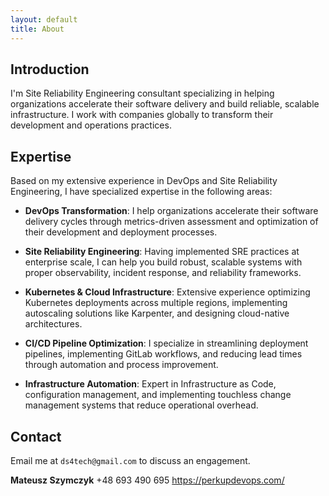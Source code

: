 ```yaml
---
layout: default
title: About
---
```


## Introduction

I'm Site Reliability Engineering consultant specializing in helping organizations accelerate their software delivery and build reliable, scalable infrastructure. I work with companies globally to transform their development and operations practices.

## Expertise

Based on my extensive experience in DevOps and Site Reliability Engineering, I have specialized expertise in the following areas:

* **DevOps Transformation**: I help organizations accelerate their software delivery cycles through metrics-driven assessment and optimization of their development and deployment processes.

* **Site Reliability Engineering**: Having implemented SRE practices at enterprise scale, I can help you build robust, scalable systems with proper observability, incident response, and reliability frameworks.

* **Kubernetes & Cloud Infrastructure**: Extensive experience optimizing Kubernetes deployments across multiple regions, implementing autoscaling solutions like Karpenter, and designing cloud-native architectures.

* **CI/CD Pipeline Optimization**: I specialize in streamlining deployment pipelines, implementing GitLab workflows, and reducing lead times through automation and process improvement.

* **Infrastructure Automation**: Expert in Infrastructure as Code, configuration management, and implementing touchless change management systems that reduce operational overhead.


## Contact

Email me at `ds4tech@gmail.com` to discuss an engagement.

**Mateusz Szymczyk**
+48 693 490 695
https://perkupdevops.com/